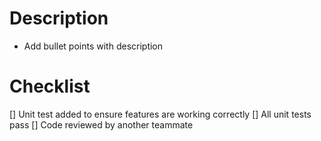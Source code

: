 # Description

* Add bullet points with description

# Checklist

[] Unit test added to ensure features are working correctly 
[] All unit tests pass
[] Code reviewed by another teammate
